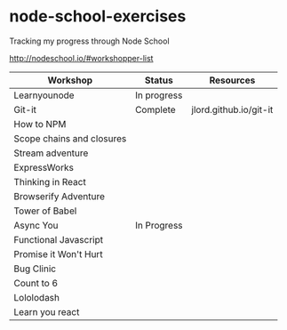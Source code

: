# node-school-exercises

Tracking my progress through Node School

http://nodeschool.io/#workshopper-list

|Workshop|Status|Resources|
|-------------|------|---|
|Learnyounode|In progress||
|Git-it|Complete|jlord.github.io/git-it|
|How to NPM||
|Scope chains and closures||
|Stream adventure||
|ExpressWorks||
|Thinking in React||
|Browserify Adventure||
|Tower of Babel||
|Async You|In Progress|
|Functional Javascript||
|Promise it Won't Hurt||
|Bug Clinic||
|Count to 6||
|Lololodash||
|Learn you react||
